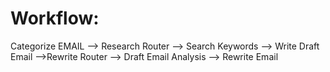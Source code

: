 
# Workflow:

Categorize EMAIL --> Research Router --> Search Keywords --> Write Draft Email -->Rewrite Router --> Draft Email Analysis --> Rewrite Email